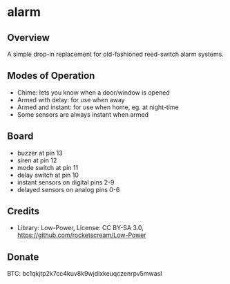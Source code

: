 alarm
=====

Overview
--------
A simple drop-in replacement for old-fashioned reed-switch alarm systems.

Modes of Operation
------------------
- Chime: lets you know when a door/window is opened
- Armed with delay: for use when away
- Armed and instant: for use when home, eg. at night-time
- Some sensors are always instant when armed

Board
-----
- buzzer at pin 13
- siren at pin 12
- mode switch at pin 11
- delay switch at pin 10
- instant sensors on digital pins 2-9
- delayed sensors on analog pins 0-6

Credits
-------
- Library: Low-Power, License: CC BY-SA 3.0, https://github.com/rocketscream/Low-Power

Donate
-------
BTC: bc1qkjtp2k7cc4kuv8k9wjdlxkeuqczenrpv5mwasl
